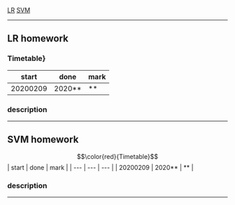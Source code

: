 [LR](#LR)
[SVM](#SVM)
***
## <a id='LR'>LR homework</a>
### Timetable}

| start | done | mark |
| --- | --- | --- |
| 20200209 | 2020\*\* | \*\* |

### description
***
## <a id='SVM'>SVM homework</a>

$$\color{red}{Timetable}$$
| start | done | mark |
| --- | --- | --- |
| 20200209 | 2020\*\* | \*\* |

### description
***